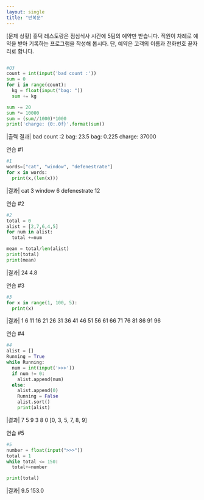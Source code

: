 ```yaml
---
layout: single
title: "반복문"
---
```


[문제 상황] 
 흥덕 레스토랑은 점심식사 시간에 5팀의 예약만 받습니다. 직원이 차례로 예약을 받아 기록하는 프로그램을 작성해 봅시다.   단, 예약은 고객의 이름과 전화번호 끝자리로 합니다. 

~~~python

#Q3
count = int(input('bad count :'))
sum = 0
for i in range(count):
  kg = float(input("bag: "))
  sum += kg

sum -= 20
sum *= 10000
sum = (sum//1000)*1000
print('charge: {0:.0f}'.format(sum))
~~~

|출력 결과|
bad count :2
bag: 23.5
bag: 0.225
charge: 37000

연습 #1

~~~python
#1
words=["cat", "window", "defenestrate"]
for x in words:
  print(x,(len(x)))
~~~

|결과|
cat 3
window 6
defenestrate 12

연습 #2

~~~python
#2
total = 0
alist = [2,7,6,4,5]
for num in alist:
  total +=num

mean = total/len(alist)
print(total)
print(mean)
~~~

|결과|
24
4.8

연습 #3

~~~python
#3
for x in range(1, 100, 5):
  print(x)
~~~

|결과|
1
6
11
16
21
26
31
36
41
46
51
56
61
66
71
76
81
86
91
96

연습 #4

~~~python
#4
alist = []
Running = True
while Running:
  num = int(input('>>>'))
  if num != 0:
    alist.append(num)
  else:
    alist.append(0)
    Running = False
    alist.sort()
    print(alist)
~~~


|결과|
7
5
9
3
8
0
[0, 3, 5, 7, 8, 9]

연습 #5

~~~python
#5
number = float(input(">>>"))
total = 1
while total <= 150:
  total+=number

print(total)
~~~

|결과|
9.5
153.0

